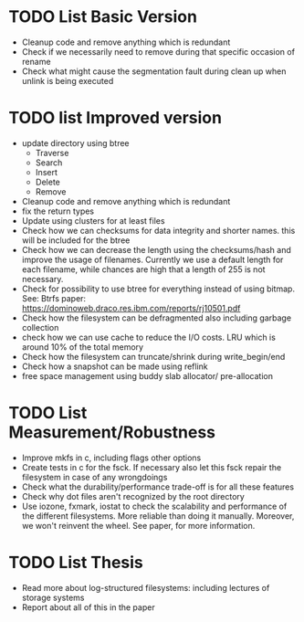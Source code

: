 # TODO List Basic Version
- Cleanup code and remove anything which is redundant
- Check if we necessarily need to remove during that specific occasion of rename
- Check what might cause the segmentation fault during clean up when unlink is being executed

# TODO list Improved version
- update directory using btree
  - Traverse
  - Search
  - Insert
  - Delete
  - Remove
- Cleanup code and remove anything which is redundant
- fix the return types
- Update using clusters for at least files
- Check how we can checksums for data integrity and shorter names. this will be included for the btree
- Check how we can decrease the length using the checksums/hash and improve the usage of filenames.
  Currently we use a default length for each filename, while chances are high that a length of 255 is not necessary.
- Check for possibility to use btree for everything instead of using bitmap. See: Btrfs paper: https://dominoweb.draco.res.ibm.com/reports/rj10501.pdf
- Check how the filesystem can be defragmented also including garbage collection
- check how we can use cache to reduce the I/O costs. LRU which is around 10% of the total memory
- Check how the filesystem can truncate/shrink during write_begin/end
- Check how a snapshot can be made using reflink
- free space management using buddy slab allocator/ pre-allocation

# TODO List Measurement/Robustness
- Improve mkfs in c, including flags other options
- Create tests in c for the fsck. If necessary also let this fsck repair the filesystem in case of any wrongdoings
- Check what the durability/performance trade-off is for all these features
- Check why dot files aren't recognized by the root directory
- Use iozone, fxmark, iostat to check the scalability and performance of the different filesystems. More reliable than doing it manually. Moreover, we won't reinvent the wheel. See paper, for more information.


# TODO List Thesis
- Read more about log-structured filesystems: including lectures of storage systems
- Report about all of this in the paper